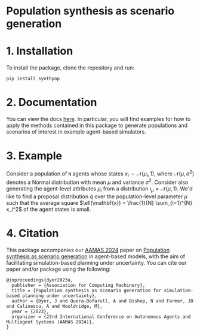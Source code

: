 # Population synthesis as scenario generation

# 1. Installation

To install the package, clone the repository and run:
```
pip install synthpop
```

# 2. Documentation

You can view the docs [here](https://github.com/joelnmdyer/synthpop/tree/main/notebooks). In particular, you will find examples for how to apply the methods contained in this package to generate populations and scenarios of interest in example agent-based simulators.

# 3. Example

Consider a population of `N` agents whose states $x_i \sim \mathcal{N}(\mu_i, 1)$, where $\mathcal{N}(\mu, \sigma^2)$ denotes a Normal distribution with mean $\mu$ and variance $\sigma^2$. Consider also generating the agent-level attributes $\mu_i$ from a 
distribution $\iota_\mu = \mathcal{N}(\mu, 1)$. We'd like to find a proposal distribution $q$ over the population-level parameter $\mu$ such that the average square $\ell(\mathbf{x}) = \frac{1}{N} \sum_{i=1}^{N} x_i^2$ of the agent states is small.

# 4. Citation

This package accompanies our [AAMAS 2024](https://www.aamas2024-conference.auckland.ac.nz) paper on [Population synthesis as scenario generation](https://ora.ox.ac.uk/objects/uuid:87663b7f-60ca-44f3-8fa5-b9fd501e6270/download_file?file_format=application%2Fpdf&safe_filename=Dyer_et_al_2023_Population_synthesis_as.pdf&type_of_work=Conference+item) in agent-based models, with the aim of facilitating simulation-based planning under uncertainty. You can cite our paper and/or package using the following:

```
@inproceedings{dyer2023a,
  publisher = {Association for Computing Machinery},
  title = {Population synthesis as scenario generation for simulation-based planning under uncertainty},
  author = {Dyer, J and Quera-Bofarull, A and Bishop, N and Farmer, JD and Calinescu, A and Wooldridge, M},
  year = {2023},
  organizer = {23rd International Conference on Autonomous Agents and Multiagent Systems (AAMAS 2024)},
}
```
